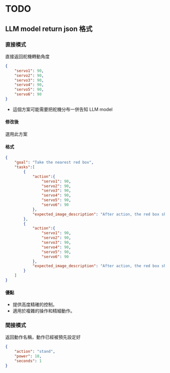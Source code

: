 <!--
 * @Author: hibana2077 hibana2077@gmail.com
 * @Date: 2024-06-01 17:49:33
 * @LastEditors: hibana2077 hibana2077@gmail.com
 * @LastEditTime: 2024-06-01 18:33:49
 * @FilePath: \llm-robotic-control\todo\index.md
 * @Description: 这是默认设置,请设置`customMade`, 打开koroFileHeader查看配置 进行设置: https://github.com/OBKoro1/koro1FileHeader/wiki/%E9%85%8D%E7%BD%AE
-->
# TODO

## LLM model return json 格式

### 直接模式

直接返回舵機轉動角度

```json
{
    "servo1": 90,
    "servo2": 90,
    "servo3": 90,
    "servo4": 90,
    "servo5": 90,
    "servo6": 90
}
```

- 這個方案可能需要把舵機分布一併告知 LLM model

#### 修改後

選用此方案

#### 格式

```json
{
    "goal": "Take the nearest red box",
    "tasks":[
        {
            "action":{
                "servo1": 90,
                "servo2": 90,
                "servo3": 90,
                "servo4": 90,
                "servo5": 90,
                "servo6": 90
            },
            "expected_image_description": "After action, the red box should be lifted 20 cm above the table with the gripper centered over the box."
        },
        {
            "action":{
                "servo1": 90,
                "servo2": 90,
                "servo3": 90,
                "servo4": 90,
                "servo5": 90,
                "servo6": 90
            },
            "expected_image_description": "After action, the red box should be placed gently on the marked area on the right side of the table without tilting."
        }
    ]
}
```

#### 優點

- 提供高度精確的控制。
- 適用於複雜的操作和精細動作。

### 間接模式

返回動作名稱，動作已經被預先設定好

```json
{
    "action": "stand",
    "power": 10,
    "seconds": 1
}
```